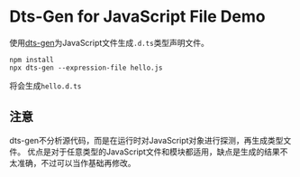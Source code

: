 Dts-Gen for JavaScript File Demo
=================================

使用[dts-gen](https://github.com/Microsoft/dts-gen)为JavaScript文件生成`.d.ts`类型声明文件。
```
npm install
npx dts-gen --expression-file hello.js
```

将会生成`hello.d.ts`

注意
---

dts-gen不分析源代码，而是在运行时对JavaScript对象进行探测，再生成类型文件。
优点是对于任意类型的JavaScript文件和模块都适用，缺点是生成的结果不太准确，不过可以当作基础再修改。